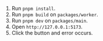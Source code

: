 1. Run `pnpm install`.
2. Run `pnpm build` on `packages/worker`.
3. Run `pnpm dev` on `packages/main`.
4. Open `http://127.0.0.1:5173`.
5. Click the button and error occurs.
